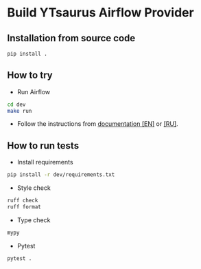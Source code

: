 # Build YTsaurus Airflow Provider

## Installation from source code

```bash
pip install .
```

## How to try

- Run Airflow

```bash
cd dev
make run
```

- Follow the instructions from [documentation [EN]](https://ytsaurus.tech/docs/en/api/airflow/userdoc#howtostart) or [[RU]](https://ytsaurus.tech/docs/ru/api/airflow/userdoc#howtostart).

## How to run tests

- Install requirements

```bash
pip install -r dev/requirements.txt
```

- Style check

```bash
ruff check
ruff format
```

- Type check

```bash
mypy
```

- Pytest  

```bash
pytest .
```

